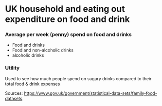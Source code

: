 # UK household and eating out expenditure on food and drink

### Average per week (penny) spend on food and drinks

- Food and drinks
- Food and non-alcoholic drinks
- alcoholic drinks

### Utility

Used to see how much people spend on sugary drinks compared to their total food & drink expenses 

Sources:
	https://www.gov.uk/government/statistical-data-sets/family-food-datasets